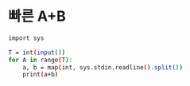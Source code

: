 # 빠른 A+B
``` bash
import sys

T = int(input())
for A in range(T):
    a, b = map(int, sys.stdin.readline().split())
    print(a+b)
```